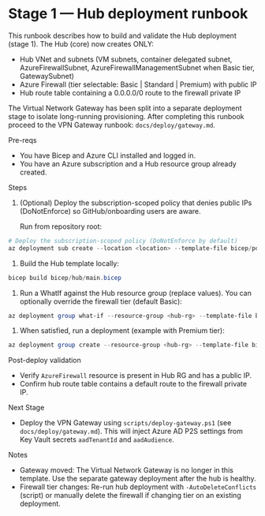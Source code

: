 # Stage 1 — Hub deployment runbook

This runbook describes how to build and validate the Hub deployment (stage 1). The Hub (core) now creates ONLY:

- Hub VNet and subnets (VM subnets, container delegated subnet, AzureFirewallSubnet, AzureFirewallManagementSubnet when Basic tier, GatewaySubnet)
- Azure Firewall (tier selectable: Basic | Standard | Premium) with public IP
- Hub route table containing a 0.0.0.0/0 route to the firewall private IP

The Virtual Network Gateway has been split into a separate deployment stage to isolate long-running provisioning. After completing this runbook proceed to the VPN Gateway runbook: `docs/deploy/gateway.md`.

Pre-reqs

- You have Bicep and Azure CLI installed and logged in.
- You have an Azure subscription and a Hub resource group already created.

Steps

1. (Optional) Deploy the subscription-scoped policy that denies public IPs (DoNotEnforce) so GitHub/onboarding users are aware.

   Run from repository root:

```powershell
# Deploy the subscription-scoped policy (DoNotEnforce by default)
az deployment sub create --location <location> --template-file bicep/policy/deploy-subscription.bicep
```

1. Build the Hub template locally:

```powershell
bicep build bicep/hub/main.bicep
```

1. Run a WhatIf against the Hub resource group (replace values). You can optionally override the firewall tier (default Basic):

```powershell
az deployment group what-if --resource-group <hub-rg> --template-file bicep/hub/main.bicep --parameters @bicep/parameters/hub.parameters.json
```

1. When satisfied, run a deployment (example with Premium tier):

```powershell
az deployment group create --resource-group <hub-rg> --template-file bicep/hub/main.bicep --parameters @bicep/parameters/hub.parameters.json
```

Post-deploy validation

- Verify `AzureFirewall` resource is present in Hub RG and has a public IP.
- Confirm hub route table contains a default route to the firewall private IP.

Next Stage

- Deploy the VPN Gateway using `scripts/deploy-gateway.ps1` (see `docs/deploy/gateway.md`). This will inject Azure AD P2S settings from Key Vault secrets `aadTenantId` and `aadAudience`.

Notes

- Gateway moved: The Virtual Network Gateway is no longer in this template. Use the separate gateway deployment after the hub is healthy.
- Firewall tier changes: Re-run hub deployment with `-AutoDeleteConflicts` (script) or manually delete the firewall if changing tier on an existing deployment.
